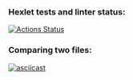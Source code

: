 ### Hexlet tests and linter status:
[![Actions Status](https://github.com/Maksim75ru/python-project-50/workflows/hexlet-check/badge.svg)](https://github.com/Maksim75ru/python-project-50/actions)


### Comparing two files:
[![asciicast](https://asciinema.org/a/xK4bcFSHopVIupmgF8m2zQOdC.svg)](https://asciinema.org/a/xK4bcFSHopVIupmgF8m2zQOdC)
